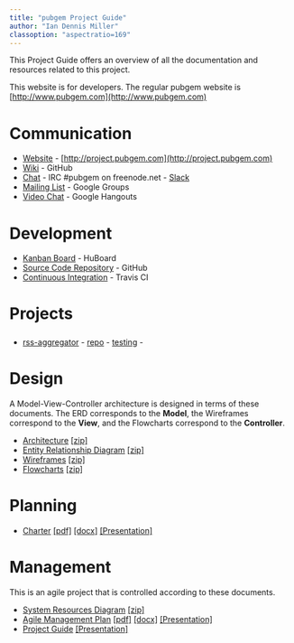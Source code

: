 ```yaml
---
title: "pubgem Project Guide"
author: "Ian Dennis Miller"
classoption: "aspectratio=169"
---
```


This Project Guide offers an overview of all the documentation and resources related to this project.

This website is for developers.  The regular pubgem website is [http://www.pubgem.com](http://www.pubgem.com)

# Communication

- [Website](http://project.pubgem.com) - [http://project.pubgem.com](http://project.pubgem.com)
- [Wiki](https://github.com/pubgem/project-guide/wiki) - GitHub
- [Chat](http://webchat.freenode.net/?channels=%23pubgem&uio=d4) - IRC #pubgem on freenode.net - [Slack](https://pubgem.slack.com)
- [Mailing List](https://groups.google.com/forum/#!forum/pubgem) - Google Groups
- [Video Chat](https://hangouts.google.com/call/vdmfia7cgjcbvcvn7qbtdzqlvye) - Google Hangouts

<!--
- [Create an Issue](unimplemented.html)
- [Team Calendar](unimplemented.html)
- [Project Blog](unimplemented.html)
-->

# Development

- [Kanban Board](https://huboard.com/pubgem) - HuBoard
- [Source Code Repository](https://github.com/pubgem) - GitHub
- [Continuous Integration](https://travis-ci.org/pubgem) - Travis CI

# Projects

- [rss-aggregator](https://huboard.com/pubgem/rss-aggregator) - [repo](https://github.com/pubgem/rss-aggregator) - [testing](https://travis-ci.org/pubgem/rss-aggregator) - <div style="display: inline-block; background: url('https://travis-ci.org/pubgem/rss-aggregator.png?branch=master'); height: 20px; width: 100px; background-repeat-x: no-repeat;"></div>

<!--
- [Code Reviews](unimplemented.html)
- [API Documentation](unimplemented.html)
-->

<!--
# Usage

Different sorts of users (personae) have different functional uses of the project.  There is a separate guide for each Persona that explains how to use the relevant functionality.

- [User Guide](usage/pubgem_User_Guide.html) [[pdf]](usage/pubgem_User_Guide.pdf) [[docx]](usage/pubgem_User_Guide.docx)
- [Admin Guide](usage/pubgem_Admin_Guide.html) [[pdf]](usage/pubgem_Admin_Guide.pdf) [[docx]](usage/pubgem_Admin_Guide.docx)
-->

<!--
# System Operation

Projects are integrated into the production environment for release to users. The release cycle describes the interaction between development and integration.  The following documents describe system operation tasks during the release cycle.

- [Installation](operation/pubgem_Installation.html) [[pdf]](operation/pubgem_Installation.pdf) [[docx]](operation/pubgem_Installation.docx)
- [Configuration Guide](operation/pubgem_Configuration_Guide.html) [[pdf]](operation/pubgem_Configuration_Guide.pdf) [[docx]](operation/pubgem_Configuration_Guide.docx)
- [Upgrading](operation/pubgem_Upgrading.html) [[pdf]](operation/pubgem_Upgrading.pdf) [[docx]](operation/pubgem_Upgrading.docx)
- [Validation Protocol](compliance/pubgem_Validation_Protocol.html) [[pdf]](compliance/pubgem_Validation_Protocol.pdf) [[docx]](compliance/pubgem_Validation_Protocol.docx)
-->

# Design

A Model-View-Controller architecture is designed in terms of these documents.  The ERD corresponds to the **Model**, the Wireframes correspond to the **View**, and the Flowcharts correspond to the **Controller**.

<!-- - [Design Document](design/pubgem_Design.html) [[pdf]](design/pubgem_Design.pdf) [[docx]](design/pubgem_Design.docx) [[Presentation]](design/pubgem_Design_Presentation.pdf)
-->

- [Architecture](design/pubgem_Architecture.pdf) [[zip]](design/pubgem_Architecture.zip)
- [Entity Relationship Diagram](design/pubgem_Entity_Relationship_Diagram.pdf) [[zip]](design/pubgem_Entity_Relationship_Diagram.zip)
- [Wireframes](design/pubgem_Wireframes.pdf) [[zip]](design/pubgem_Wireframes.zip)
- [Flowcharts](design/pubgem_Flowcharts.pdf) [[zip]](design/pubgem_Flowcharts.zip)
<!--
- [System Map](design/pubgem_System_Map.pdf) [[zip]](design/pubgem_System_Map.zip)
- [Process Map](design/pubgem_Process_Map.pdf) [[zip]](design/pubgem_Process_Map.zip)
- [Site Map](design/pubgem_Site_Map.pdf) [[zip]](design/pubgem_Site_Map.zip)
-->

<!--
# Specifications

Specifications are derived from design documentation. As with design, these specifications correspond to the Model-View-Controller architecture.

- [System Requirements](spec/pubgem_System_Requirements.html) [[pdf]](spec/pubgem_System_Requirements.pdf) [[docx]](spec/pubgem_System_Requirements.docx)
- [Customer Requirements](compliance/pubgem_Customer_Requirements.html) [[pdf]](compliance/pubgem_Customer_Requirements.pdf) [[docx]](compliance/pubgem_Customer_Requirements.docx)
- [Data Model Specification](spec/pubgem_Data_Model_Specification.html) [[pdf]](spec/pubgem_Data_Model_Specification.pdf) [[docx]](spec/pubgem_Data_Model_Specification.docx)
- [Functional Specification](spec/pubgem_Functional_Specification.html) [[pdf]](spec/pubgem_Functional_Specification.pdf) [[docx]](spec/pubgem_Functional_Specification.docx)
- [Technical Specification](spec/pubgem_Technical_Specification.html) [[pdf]](spec/pubgem_Technical_Specification.pdf) [[docx]](spec/pubgem_Technical_Specification.docx)
-->

<!--
# Compliance Records

When the project must comply with certain standards/criteria, there will be a number of compliance records that demonstrate compliance.  Further information is described in the [Agile Compliance](planning/Agile_Compliance.html) document.

- [Compliance Report](compliance/pubgem_Compliance_Report.html) [[pdf]](compliance/pubgem_Compliance_Report.pdf) [[docx]](compliance/pubgem_Compliance_Report.docx)
- [Tests Register](compliance/pubgem_Tests_Register.html) [[pdf]](compliance/pubgem_Tests_Register.pdf) [[docx]](compliance/pubgem_Tests_Register.docx)
- [Risks Register](compliance/pubgem_Risks_Register.html) [[pdf]](compliance/pubgem_Risks_Register.pdf) [[docx]](compliance/pubgem_Risks_Register.docx)
- [Hazards Register](compliance/pubgem_Hazards_Register.html) [[pdf]](compliance/pubgem_Hazards_Register.pdf) [[docx]](compliance/pubgem_Hazards_Register.docx)
- [Mitigations Register](compliance/pubgem_Mitigations_Register.html) [[pdf]](compliance/pubgem_Mitigations_Register.pdf) [[docx]](compliance/pubgem_Mitigations_Register.docx)
- [Security](compliance/pubgem_Security.html) [[pdf]](compliance/pubgem_Security.pdf) [[docx]](compliance/pubgem_Security.docx)
-->

# Planning

- [Charter](planning/pubgem_Charter.html) [[pdf]](planning/pubgem_Charter.pdf) [[docx]](planning/pubgem_Charter.docx) [[Presentation]](planning/pubgem_Charter_Presentation.pdf)
<!--
- [Budget]()
- [Organization View](planning/pubgem_Organization_View.pdf) [[zip]](planning/pubgem_Organization_View.zip)
- [Scope](planning/pubgem_Scope.html) [[pdf]](planning/pubgem_Scope.pdf) [[docx]](planning/pubgem_Scope.docx) [[Presentation]](planning/pubgem_Scope_Presentation.pdf)
- [Timeline](planning/pubgem_Timeline.pdf) [[zip]](planning/pubgem_Timeline.zip)
-->

# Management

This is an agile project that is controlled according to these documents.

<!--
- [Checklist](planning/pubgem_Checklist.pdf) [[docx]](planning/pubgem_Checklist.docx) [[zip]](planning/pubgem_Checklist.zip)
- [QMS Manual](planning/QMS_Manual.html) [[pdf]](planning/QMS_Manual.pdf) [[docx]](planning/QMS_Manual.docx)
-->
- [System Resources Diagram](planning/pubgem_Team_Resources_Diagram.pdf) [[zip]](planning/pubgem_Team_Resources_Diagram.zip)
- [Agile Management Plan](planning/Agile_Management_Plan.html) [[pdf]](planning/Agile_Management_Plan.pdf) [[docx]](planning/Agile_Management_Plan.docx) [[Presentation]](planning/Agile_Management_Plan_Presentation.pdf)
- [Project Guide](pubgem_Project_Guide.html) [[Presentation]](pubgem_Project_Guide_Presentation.pdf)
<!--
- [Complete Project Document](pubgem_Project.pdf) [[docx]](pubgem_Project.docx)
-->
